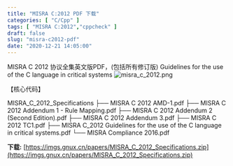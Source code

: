 ```yaml
---
title: "MISRA C:2012 PDF 下载"
categories: [ "C/Cpp" ]
tags: [ "MISRA C:2012","cppcheck" ]
draft: false
slug: "misra-c2012-pdf"
date: "2020-12-21 14:05:00"
---
```


MISRA C 2012 协议全集英文版PDF，(包括所有修订版) Guidelines for the use of the C language in critical systems
![misra_c_2012.png][1]


<!--more-->


【核心代码】

MISRA_C_2012_Specifications
├── MISRA C 2012 AMD-1.pdf
├── MISRA C 2012 Addendum 1 - Rule Mapping.pdf
├── MISRA C 2012 Addendum 2 (Second Edition).pdf
├── MISRA C 2012 Addendum 3.pdf
├── MISRA C 2012 TC1.pdf
├── MISRA C_2012 Guidelines for the use of the C language in critical systems.pdf
└── MISRA Compliance 2016.pdf

**下载:** [https://imgs.gnux.cn/papers/MISRA_C_2012_Specifications.zip](https://imgs.gnux.cn/papers/MISRA_C_2012_Specifications.zip)

  [1]: https://imgs.gnux.cn/usr/uploads/2020/12/1014583008.png
